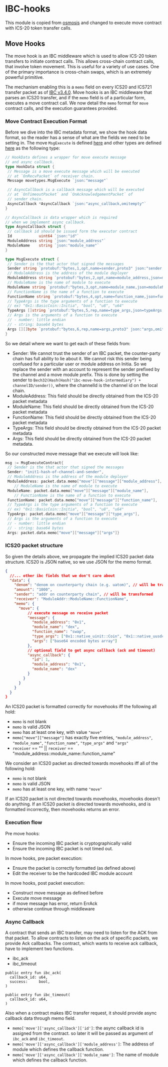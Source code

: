 # IBC-hooks

This module is copied from [osmosis](https://github.com/osmosis-labs/osmosis) and changed to execute move contract with ICS-20 token transfer calls.

## Move Hooks

The move hook is an IBC middleware which is used to allow ICS-20 token transfers to initiate contract calls.
This allows cross-chain contract calls, that involve token movement.
This is useful for a variety of use cases.
One of the primary importance is cross-chain swaps, which is an extremely powerful primitive.

The mechanism enabling this is a `memo` field on every ICS20 and ICS721 transfer packet as of [IBC v3.4.0](https://medium.com/the-interchain-foundation/moving-beyond-simple-token-transfers-d42b2b1dc29b).
Move hooks is an IBC middleware that parses an ICS20 transfer, and if the `memo` field is of a particular form, executes a move contract call. We now detail the `memo` format for `move` contract calls, and the execution guarantees provided.

### Move Contract Execution Format

Before we dive into the IBC metadata format, we show the hook data format, so the reader has a sense of what are the fields we need to be setting in.
The move `MsgExecute` is defined [here](../../move/types/tx.pb.go) and other types are defined [here](./message.go) as the following type:

```go
// HookData defines a wrapper for move execute message
// and async callback.
type HookData struct {
 // Message is a move execute message which will be executed
 // at `OnRecvPacket` of receiver chain.
 Message movetypes.MsgExecute `json:"message"`

 // AsyncCallback is a callback message which will be executed
 // at `OnTimeoutPacket` and `OnAcknowledgementPacket` of
 // sender chain.
 AsyncCallback *AsyncCallback `json:"async_callback,omitempty"`
}

// AsyncCallback is data wrapper which is required
// when we implement async callback.
type AsyncCallback struct {
 // callback id should be issued form the executor contract
 Id            uint64 `json:"id"`
 ModuleAddress string `json:"module_address"`
 ModuleName    string `json:"module_name"`
}

type MsgExecute struct {
 // Sender is the that actor that signed the messages
 Sender string `protobuf:"bytes,1,opt,name=sender,proto3" json:"sender,omitempty"`
 // ModuleAddress is the address of the module deployer
 ModuleAddress string `protobuf:"bytes,2,opt,name=module_address,json=moduleAddress,proto3" json:"module_address,omitempty"`
 // ModuleName is the name of module to execute
 ModuleName string `protobuf:"bytes,3,opt,name=module_name,json=moduleName,proto3" json:"module_name,omitempty"`
 // FunctionName is the name of a function to execute
 FunctionName string `protobuf:"bytes,4,opt,name=function_name,json=functionName,proto3" json:"function_name,omitempty"`
 // TypeArgs is the type arguments of a function to execute
 // ex) "0x1::BasicCoin::Initia", "bool", "u8", "u64"
 TypeArgs []string `protobuf:"bytes,5,rep,name=type_args,json=typeArgs,proto3" json:"type_args,omitempty"`
 // Args is the arguments of a function to execute
 // - number: little endian
 // - string: base64 bytes
 Args [][]byte `protobuf:"bytes,6,rep,name=args,proto3" json:"args,omitempty"`
}
```

So we detail where we want to get each of these fields from:

- Sender: We cannot trust the sender of an IBC packet, the counter-party chain has full ability to lie about it.
  We cannot risk this sender being confused for a particular user or module address on Initia.
  So we replace the sender with an account to represent the sender prefixed by the channel and a move module prefix.
  This is done by setting the sender to `Bech32(Hash(Hash("ibc-move-hook-intermediary") + channelID/sender))`, where the channelId is the channel id on the local chain.
- ModuleAddress: This field should be directly obtained from the ICS-20 packet metadata
- ModuleName: This field should be directly obtained from the ICS-20 packet metadata
- FunctionName: This field should be directly obtained from the ICS-20 packet metadata
- TypeArgs: This field should be directly obtained from the ICS-20 packet metadata
- Args: This field should be directly obtained from the ICS-20 packet metadata.

So our constructed move message that we execute will look like:

```go
msg := MsgExecuteContract{
 // Sender is the that actor that signed the messages
 Sender: "init1-hash-of-channel-and-sender",
 // ModuleAddress is the address of the module deployer
 ModuleAddress: packet.data.memo["move"]["message"]["module_address"],
    // ModuleName is the name of module to execute
 ModuleName: packet.data.memo["move"]["message"]["module_name"],
    // FunctionName is the name of a function to execute
 FunctionName: packet.data.memo["move"]["message"]["function_name"],
 // TypeArgs is the type arguments of a function to execute
 // ex) "0x1::BasicCoin::Initia", "bool", "u8", "u64"
 TypeArgs: packet.data.memo["move"]["message"]["type_args"],
 // Args is the arguments of a function to execute
 // - number: little endian
 // - string: base64 bytes
 Args: packet.data.memo["move"]["message"]["args"]}
```

### ICS20 packet structure

So given the details above, we propagate the implied ICS20 packet data structure.
ICS20 is JSON native, so we use JSON for the memo format.

```json
{
  //... other ibc fields that we don't care about
  "data": {
    "denom": "denom on counterparty chain (e.g. uatom)", // will be transformed to the local denom (ibc/...)
    "amount": "1000",
    "sender": "addr on counterparty chain", // will be transformed
    "receiver": "ModuleAddr::ModuleName::FunctionName",
    "memo": {
      "move": {
          // execute message on receive packet
          "message": {
            "module_address": "0x1",
            "module_name": "dex",
            "function_name": "swap",
            "type_args": ["0x1::native_uinit::Coin", "0x1::native_uusdc::Coin"],
            "args": ["base64 encoded bytes array"]
          },
          // optional field to get async callback (ack and timeout)
          "async_callback": {
            "id": 1,
            "module_address": "0x1",
            "module_name": "dex"
          }
        }
      }
    }
  }
}
```

An ICS20 packet is formatted correctly for movehooks iff the following all hold:

- `memo` is not blank
- `memo` is valid JSON
- `memo` has at least one key, with value `"move"`
- `memo["move"]["message"]` has exactly five entries, `"module_address"`, `"module_name"`, `"function_name"`, `"type_args"` and `"args"`
- `receiver` == "" || `receiver` == "module_address::module_name::function_name"

We consider an ICS20 packet as directed towards movehooks iff all of the following hold:

- `memo` is not blank
- `memo` is valid JSON
- `memo` has at least one key, with name `"move"`

If an ICS20 packet is not directed towards movehooks, movehooks doesn't do anything.
If an ICS20 packet is directed towards movehooks, and is formatted incorrectly, then movehooks returns an error.

### Execution flow

Pre move hooks:

- Ensure the incoming IBC packet is cryptographically valid
- Ensure the incoming IBC packet is not timed out.

In move hooks, pre packet execution:

- Ensure the packet is correctly formatted (as defined above)
- Edit the receiver to be the hardcoded IBC module account

In move hooks, post packet execution:

- Construct move message as defined before
- Execute move message
- if move message has error, return ErrAck
- otherwise continue through middleware

### Async Callback

A contract that sends an IBC transfer, may need to listen for the ACK from that packet.
To allow contracts to listen on the ack of specific packets, we provide Ack callbacks.
The contract, which wants to receive ack callback, have to implement two functions.

- ibc_ack
- ibc_timeout

```move
public entry fun ibc_ack(
  callback_id: u64,
  success:     bool,
)

public entry fun ibc_timeout(
  callback_id: u64,
)
```

Also when a contract makes IBC transfer request, it should provide async callback data through memo field.

- `memo['move']['async_callback']['id']`:  the async callback id is assigned from the contract. so later it will be passed as argument of `ibc_ack` and `ibc_timeout`.
- `memo['move']['async_callback']['module_address']`: The address of module which defines the callback function.
- `memo['move']['async_callback']['module_name']`: The name of module which defines the callback function.
